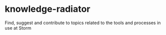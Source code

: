 # knowledge-radiator
Find, suggest and contribute to topics related to the tools and processes in use at Storm
